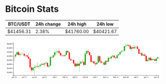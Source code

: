 # Bitcoin Stats

BTC/USDT|24h change|24h high|24h low|
|---|---|---|---|
|$41456.31|2.38%|$41760.00|$40421.67|

<img src="./chart.svg">
